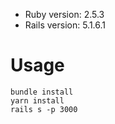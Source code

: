 - Ruby version: 2.5.3
- Rails version: 5.1.6.1

# Usage

```
bundle install
yarn install
rails s -p 3000
```
